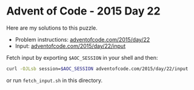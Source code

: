 # Advent of Code - 2015 Day 22
Here are my solutions to this puzzle.

* Problem instructions: [adventofcode.com/2015/day/22](https://adventofcode.com/2015/day/22)
* Input: [adventofcode.com/2015/day/22/input](https://adventofcode.com/2015/day/22/input)

Fetch input by exporting `$AOC_SESSION` in your shell and then:
```bash
curl -OJLsb session=$AOC_SESSION adventofcode.com/2015/day/22/input
```

or run `fetch_input.sh` in this directory.
